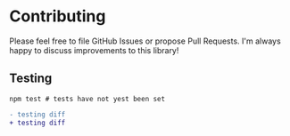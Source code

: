 # Contributing

Please feel free to file GitHub Issues or propose Pull Requests. I'm always happy to discuss improvements to this library!

## Testing

```shell
npm test # tests have not yest been set
```

<!-- ## Releasing

```shell
npm run release -- --dry-run  # verify output manually
npm run release               # follow the instructions from the output of this command
``` -->

```diff
- testing diff
+ testing diff
```
